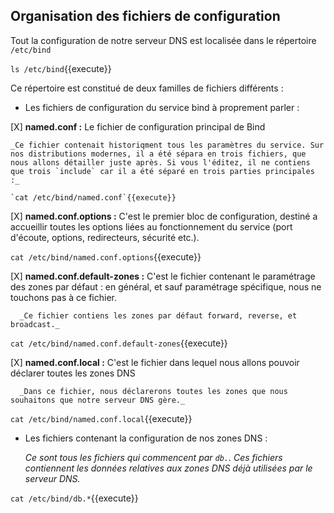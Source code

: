 ## Organisation des fichiers de configuration

Tout la configuration de notre serveur DNS est localisée dans le répertoire `/etc/bind`

`ls /etc/bind`{{execute}}

Ce répertoire est constitué de deux familles de fichiers différents :
 
- Les fichiers de configuration du service bind à proprement parler :

[X] **named.conf :** Le fichier de configuration principal de Bind

	_Ce fichier contenait historiqment tous les paramètres du service. Sur nos distributions modernes, il a été sépara en trois fichiers, que nous allons détailler juste après. Si vous l'éditez, il ne contiens que trois `include` car il a été séparé en trois parties principales :_

	`cat /etc/bind/named.conf`{{execute}}

  [X] **named.conf.options :** C'est le premier bloc de configuration, destiné a accueillir toutes les options liées au fonctionnement du service (port d'écoute, options, redirecteurs, sécurité etc.).

`cat /etc/bind/named.conf.options`{{execute}}

  [X] **named.conf.default-zones :** C'est le fichier contenant le paramétrage des zones par défaut : en général, et sauf paramétrage spécifique, nous ne touchons pas à ce fichier.

      _Ce fichier contiens les zones par défaut forward, reverse, et broadcast._

`cat /etc/bind/named.conf.default-zones`{{execute}}

  [X] **named.conf.local :** C'est le fichier dans lequel nous allons pouvoir déclarer toutes les zones DNS

      _Dans ce fichier, nous déclarerons toutes les zones que nous souhaitons que notre serveur DNS gère._

`cat /etc/bind/named.conf.local`{{execute}}


- Les fichiers contenant la configuration de nos zones DNS :

  _Ce sont tous les fichiers qui commencent par `db.`. Ces fichiers contiennent les données relatives aux zones DNS déjà utilisées par le serveur DNS._

`cat /etc/bind/db.*`{{execute}}


